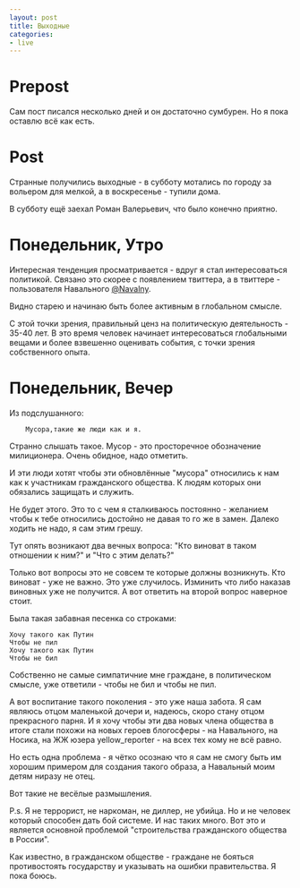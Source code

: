 ```yaml
---
layout: post
title: Выходные
categories:
- live
---
```

# Prepost

Сам пост писался несколько дней и он достаточно сумбурен. Но я пока оставлю всё как есть.

# Post

Странные получились выходные - в субботу мотались по городу за вольером для мелкой, а в воскресенье - тупили дома.

В субботу ещё заехал Роман Валерьевич, что было конечно приятно.

# Понедельник, Утро

Интересная тенденция просматривается - вдруг я стал интересоваться политикой. Связано это скорее с появлением твиттера, а в твиттере - пользователя Навального [@Navalny](http://www.twitter.com/navalny/).

Видно старею и начинаю быть более активным в глобальном смысле.

С этой точки зрения, правильный ценз на политическую деятельность - 35-40 лет. В это время человек начинает интересоваться глобальными вещами и более взвешенно оценивать события, с точки зрения собственного опыта.

# Понедельник, Вечер

Из подслушанного:

        Мусора,такие же люди как и я.    

Странно слышать такое. Мусор - это просторечное обозначение милиционера. Очень обидное, надо отметить.

И эти люди хотят чтобы эти обновлённые "мусора" относились к нам как к участникам гражданского общества. К людям которых они обязались защищать и служить.

Не будет этого. Это то с чем я сталкиваюсь постоянно - желанием чтобы к тебе относились достойно не давая то го же в замен. Далеко ходить не надо, я сам этим грешу.

Тут опять возникают два вечных вопроса: "Кто виноват в таком отношении к ним?" и "Что с этим делать?"

Только вот вопросы это не совсем те которые должны возникнуть. Кто виноват - уже не важно. Это уже случилось. Изминить что либо наказав виновных уже не получится. А вот ответить на второй вопрос наверное стоит.

Была такая забавная песенка со строками:
    
    Хочу такого как Путин  
    Чтобы не пил  
    Хочу такого как Путин  
    Чтобы не бил  

Собственно не самые симпатичние мне граждане, в политическом смысле, уже ответили - чтобы не бил и чтобы не пил.

А вот воспитание такого поколения - это уже наша забота. Я сам являюсь отцом маленькой дочери и, надеюсь, скоро стану отцом прекрасного парня. И я хочу чтобы эти два новых члена общества в итоге стали похожи на новых героев блогосферы - на Навального, на Носика, на ЖЖ юзера yellow_reporter - на всех тех кому не всё равно.

Но есть одна проблема - я чётко осознаю что я сам не смогу быть им хорошим примером для создания такого образа, а Навальный моим детям ниразу не отец.

Вот такие не весёлые размышления.

P.s. Я не террорист, не наркоман, не диллер, не убийца. Но и не человек который способен дать бой системе. И нас таких много. Вот это и является основной проблемой "строительства гражданского общества в России".

Как известно, в гражданском обществе - граждане не бояться противостоять государству и указывать на ошибки правительства. Я пока боюсь.